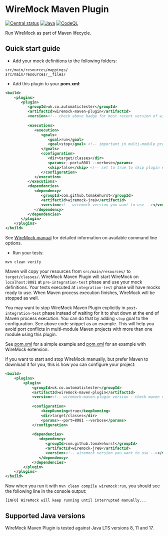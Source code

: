 # WireMock Maven Plugin

[![Central status](https://maven-badges.herokuapp.com/maven-central/uk.co.automatictester/wiremock-maven-plugin/badge.svg)](https://maven-badges.herokuapp.com/maven-central/uk.co.automatictester/wiremock-maven-plugin)
[![Java](https://github.com/automatictester/wiremock-maven-plugin/actions/workflows/maven.yml/badge.svg)](https://github.com/automatictester/wiremock-maven-plugin/actions/workflows/maven.yml)
[![CodeQL](https://github.com/automatictester/wiremock-maven-plugin/actions/workflows/codeql-analysis.yml/badge.svg)](https://github.com/automatictester/wiremock-maven-plugin/actions/workflows/codeql-analysis.yml)

Run WireMock as part of Maven lifecycle.

## Quick start guide

- Add your mock definitions to the following folders:

```
src/main/resources/mappings/
src/main/resources/__files/
```

- Add this plugin to your **pom.xml**:

```xml
<build>
    <plugins>
       <plugin>
          <groupId>uk.co.automatictester</groupId>
          <artifactId>wiremock-maven-plugin</artifactId>          
          <version><!-- check above badge for most recent version of wiremock-maven-plugin --></version>
          
          <executions>
             <execution>
                <goals>
                   <goal>run</goal>
                   <goal>stop</goal> <!-- important in multi-module project where more than one module uses this plugin -->
                </goals>
                <configuration>
                   <dir>target/classes</dir>
                   <params>--port=8081 --verbose</params>
                   <skip>false</skip> <!-- set to true to skip plugin execution -->
                </configuration>
             </execution>
          </executions>
          <dependencies>
             <dependency>
                <groupId>com.github.tomakehurst</groupId>
                <artifactId>wiremock-jre8</artifactId>
                <version><!-- wiremock version you want to use --></version>
             </dependency>
          </dependencies>
       </plugin>   
    </plugins>
</build>
```

See [WireMock manual](http://wiremock.org/docs/running-standalone/) for detailed information on available command line
options.

- Run your tests:

`mvn clean verify`

Maven will copy your resources from `src/main/resources/` to `target/classes/`. WireMock Maven Plugin will start
WireMock on `localhost:8081` at `pre-integration-test` phase and use your mock definitions. Your tests executed
at `integration-test` phase will have mocks ready to use. When Maven process execution finishes, WireMock will be
stopped as well.

You may want to stop WireMock Maven Plugin explicitly in `post-integration-test` phase instead of waiting for it to shut
down at the end of Maven process execution. You can do that by adding `stop` goal to the configuration. See above code
snippet as an example. This will help you avoid port conflicts in multi-module Maven projects with more than one module
using this plugin.

See [pom.xml](https://github.com/automatictester/wiremock-maven-plugin/blob/master/src/it/core/pom.xml) for a simple
example and [pom.xml](https://github.com/automatictester/wiremock-maven-plugin/blob/master/src/it/ext/pom.xml) for an
example with WireMock extension.

If you want to start and stop WireMock manually, but prefer Maven to download it for you, this is how you can configure
your project:

```xml
<build>
    <plugins>
        <plugin>
            <groupId>uk.co.automatictester</groupId>
            <artifactId>wiremock-maven-plugin</artifactId>
            <version><!-- wiremock-maven-plugin version - check maven central badge above for most recent released version number --></version>
            
            <configuration>
                <keepRunning>true</keepRunning>
                <dir>target/classes</dir>
                <params>--port=8081 --verbose</params>
            </configuration>
            
            <dependencies>
               <dependency>
                  <groupId>com.github.tomakehurst</groupId>
                  <artifactId>wiremock-jre8</artifactId>
                  <version><!-- wiremock version you want to use --></version>
               </dependency>
            </dependencies>
        </plugin>
    </plugins>
</build>
```

Now when you run it with `mvn clean compile wiremock:run`, you should see the following line in the console output:

```
[INFO] WireMock will keep running until interrupted manually...
```

## Supported Java versions

WireMock Maven Plugin is tested against Java LTS versions 8, 11 and 17.
